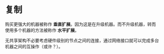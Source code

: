 # 复制

购买更强大的机器被称作 **垂直扩展**。因为这是在升级机器。而不升级机器，转而使用多个机器的方法被称作 **水平扩展**。

无共享架构不必要考虑硬件级别的节点之间的连接，通过网络接口就可以完成多台机器之间的互操作（或许？）。
